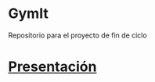 # GymIt
Repositorio para el proyecto de fin de ciclo
# [Presentación](https://github.com/AlvaroCamposVega/GymIt/blob/master/Presentacion%20Gymit.pdf)